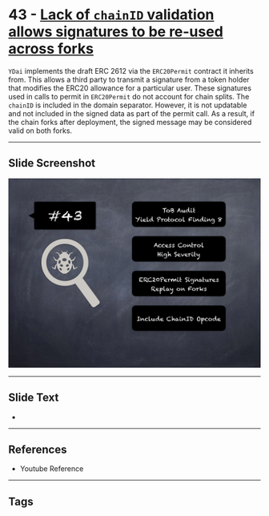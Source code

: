 
# 43 - [Lack of `chainID` validation allows signatures to be re-used across forks](./Lack%20of%20`chainID`%20validation%20allows%20signatures%20to%20be%20re-used%20across%20forks.md)

 `YDai` implements the draft ERC 2612 via the `ERC20Permit` contract it inherits from. This allows a third party to transmit a signature from a token holder that modifies the ERC20 allowance for a particular user. These signatures used in calls to permit in `ERC20Permit` do not account for chain splits. The `chainID` is included in the domain separator. However, it is not updatable and not included in the signed data as part of the permit call. As a result, if the chain forks after deployment, the signed message may be considered valid on both forks.


___
## Slide Screenshot
![043.png](../../images/7.%20Audit%20Findings%20101/043.png)
___
## Slide Text
- 
___
## References
- Youtube Reference
___
## Tags
